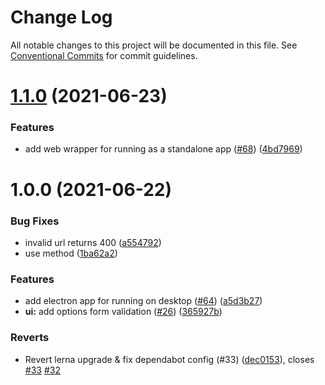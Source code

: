 # Change Log

All notable changes to this project will be documented in this file.
See [Conventional Commits](https://conventionalcommits.org) for commit guidelines.

# [1.1.0](https://github.com/nearform/autocannon-ui/compare/v1.0.0...v1.1.0) (2021-06-23)


### Features

* add web wrapper for running as a standalone app ([#68](https://github.com/nearform/autocannon-ui/issues/68)) ([4bd7969](https://github.com/nearform/autocannon-ui/commit/4bd7969fe2a7acc60e9d67a4ac68d34c06a8ebb5))





# 1.0.0 (2021-06-22)


### Bug Fixes

* invalid url returns 400 ([a554792](https://github.com/nearform/autocannon-ui/commit/a55479232290f7f892f10f7ea36ef0935bda735c))
* use method ([1ba62a2](https://github.com/nearform/autocannon-ui/commit/1ba62a276d6ee69c3ec8ba0d7072ab07b121fdc6))


### Features

* add electron app for running on desktop ([#64](https://github.com/nearform/autocannon-ui/issues/64)) ([a5d3b27](https://github.com/nearform/autocannon-ui/commit/a5d3b27e25f19b32e4b454c1173d79065a409a2e))
* **ui:** add options form validation ([#26](https://github.com/nearform/autocannon-ui/issues/26)) ([365927b](https://github.com/nearform/autocannon-ui/commit/365927b083cea3dfb0c0b7837e10a7486953cb34))


### Reverts

* Revert lerna upgrade & fix dependabot config (#33) ([dec0153](https://github.com/nearform/autocannon-ui/commit/dec0153b13358aa9e44d3a7b7036265bb986ec2c)), closes [#33](https://github.com/nearform/autocannon-ui/issues/33) [#32](https://github.com/nearform/autocannon-ui/issues/32)
